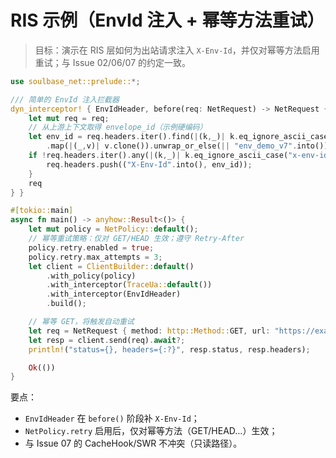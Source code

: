 # RIS 示例（EnvId 注入 + 幂等方法重试）

> 目标：演示在 RIS 层如何为出站请求注入 `X-Env-Id`，并仅对幂等方法启用重试；与 Issue 02/06/07 的约定一致。

```rust
use soulbase_net::prelude::*;

/// 简单的 EnvId 注入拦截器
dyn_interceptor! { EnvIdHeader, before(req: NetRequest) -> NetRequest {
    let mut req = req;
    // 从上游上下文取得 envelope_id（示例硬编码）
    let env_id = req.headers.iter().find(|(k,_)| k.eq_ignore_ascii_case("x-env-id"))
        .map(|(_,v)| v.clone()).unwrap_or_else(|| "env_demo_v7".into());
    if !req.headers.iter().any(|(k,_)| k.eq_ignore_ascii_case("x-env-id")) {
        req.headers.push(("X-Env-Id".into(), env_id));
    }
    req
} }

#[tokio::main]
async fn main() -> anyhow::Result<()> {
    let mut policy = NetPolicy::default();
    // 幂等重试策略：仅对 GET/HEAD 生效；遵守 Retry-After
    policy.retry.enabled = true;
    policy.retry.max_attempts = 3;
    let client = ClientBuilder::default()
        .with_policy(policy)
        .with_interceptor(TraceUa::default())
        .with_interceptor(EnvIdHeader)
        .build();

    // 幂等 GET，将触发自动重试
    let req = NetRequest { method: http::Method::GET, url: "https://example.com/etag".into(), ..Default::default() };
    let resp = client.send(req).await?;
    println!("status={}, headers={:?}", resp.status, resp.headers);

    Ok(())
}
```

要点：
- `EnvIdHeader` 在 `before()` 阶段补 `X-Env-Id`；
- `NetPolicy.retry` 启用后，仅对幂等方法（GET/HEAD…）生效；
- 与 Issue 07 的 CacheHook/SWR 不冲突（只读路径）。
